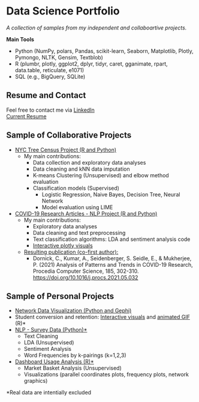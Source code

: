 # Data Science Portfolio

*A collection of samples from my independent and collaboartive projects.*

**Main Tools**
- Python (NumPy, polars, Pandas, scikit-learn, Seaborn, Matplotlib, Plotly, Pymongo, NLTK, Gensim, Textblob)
- R (plumbr, plotly, ggplot2, dplyr, tidyr, caret, gganimate, rpart, data.table, reticulate, e1071)
- SQL (e.g., BigQuery, SQLite)
  
## Resume and Contact
Feel free to contact me via [LinkedIn](https://www.linkedin.com/in/elizabeth-seidle/) <br/>
[Current Resume](OtherProjects/Seidle_Resume_2024.pdf)

## Sample of Collaborative Projects
- [NYC Tree Census Project (R and Python)](https://github.com/kbfoerster/nyctrees)
    - My main contributions:
        - Data collection and exploratory data analyses
        - Data cleaning and kNN data imputation
        - K-means Clustering (Unsupervised) and elbow method evaluation
        - Classification models (Supervised)
            - Logistic Regression, Naive Bayes, Decision Tree, Neural Network
            - Model evaluation using LIME
 - [COVID-19 Research Articles - NLP Project (R and Python)](https://github.com/ElizabethSeidle/CORD-19_Project)
     - My main contributions:
        - Exploratory data analyses
        - Data cleaning and text preprocessing
        - Text classification algorithms: LDA and sentiment analysis code
        - [Interactive plotly visuals](https://github.com/ElizabethSeidle/CORD-19_Project/tree/master/Code/Visuals)
     - [Resulting publication (co-first author):](https://github.com/ElizabethSeidle/Portfolio/blob/master/OtherProjects/Dornick%20et%20al.%2C%202021.pdf)
        - Dornick, C., Kumar, A., Seidenberger, S. Seidle, E., & Mukherjee, P. (2021) Analysis of Patterns and Trends in COVID-19 Research,  Procedia Computer Science, 185, 302-310. https://doi.org/10.1016/j.procs.2021.05.032 

## Sample of Personal Projects
- [Network Data Visualization (Python and Gephi)](https://github.com/ElizabethSeidle/Portfolio/tree/master/Network%20Graphic)
- Student conversion and retention: [Interactive visuals](OtherProjects/Visuals_Students_Dummy_Data.ipynb) and [animated GIF](OtherProjects/funnel_Gif.gif) (R)*
- [NLP - Survey Data (Python)*](OtherProjects/NLP_workfromhome.ipynb)
    - Text Cleaning
    - LDA (Unsupervised)
    - Sentiment Analysis
    - Word Frequencies by k-pairings (k=1,2,3)
- [Dashboard Usage Analysis (R)*](OtherProjects/Apriori_MBA)
    - Market Basket Analysis (Unsupervised)
    - Visualizations (parallel coordinates plots, frequency plots, network graphics)
   
*Real data are intentially excluded
<br/>
